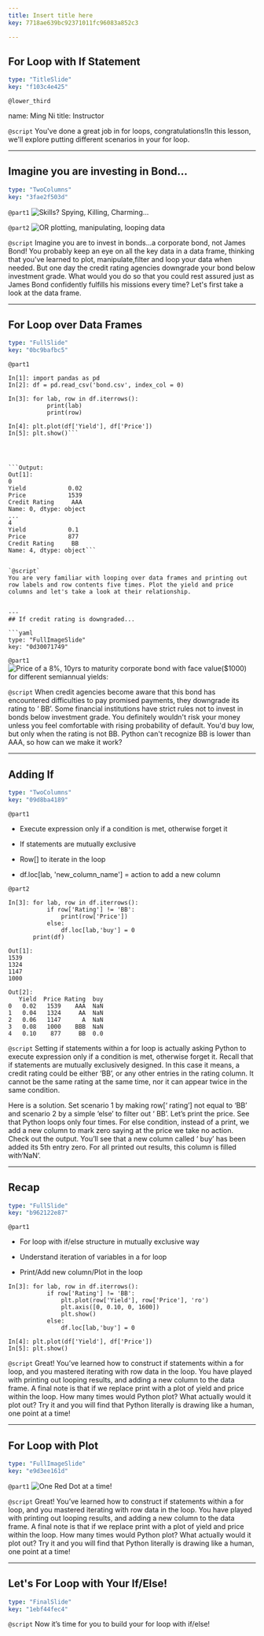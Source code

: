 ```yaml
---
title: Insert title here
key: 7718ae639bc92371011fc96083a852c3

---
```

## For Loop with If Statement

```yaml
type: "TitleSlide"
key: "f103c4e425"
```

`@lower_third`

name: Ming Ni
title: Instructor


`@script`
You've done a great job in for loops, congratulations!In this lesson, we'll explore putting different scenarios in your for loop.


---
## Imagine you are investing in Bond...

```yaml
type: "TwoColumns"
key: "3fae2f503d"
```

`@part1`
![Skills? Spying, Killing, Charming...](https://github.com/Jirehmountain/DataCamp/blob/master/james%20bond.jpg)


`@part2`
![OR plotting, manipulating, looping data](https://github.com/Jirehmountain/DataCamp/blob/master/corporate-bonds2-1-638.jpg)


`@script`
Imagine you are to invest in bonds...a corporate bond, not James Bond! You probably keep an eye on all the key data in a data frame, thinking that you've learned to plot, manipulate,filter and loop your data when needed. But one day the credit rating agencies downgrade your bond below investment grade. What would you do so that you could rest assured just as James Bond confidently fulfills his missions every time? Let's first take a look at the data frame.


---
## For Loop over Data Frames

```yaml
type: "FullSlide"
key: "0bc9bafbc5"
```

`@part1`
```Input:
In[1]: import pandas as pd
In[2]: df = pd.read_csv('bond.csv', index_col = 0) 

In[3]: for lab, row in df.iterrows():
           print(lab)
           print(row)

In[4]: plt.plot(df['Yield'], df['Price'])
In[5]: plt.show()```




```Output:
Out[1]: 
0
Yield            0.02
Price            1539
Credit Rating     AAA
Name: 0, dtype: object
...
4
Yield            0.1
Price            877
Credit Rating     BB
Name: 4, dtype: object```


`@script`
You are very familiar with looping over data frames and printing out row labels and row contents five times. Plot the yield and price columns and let's take a look at their relationship.


---
## If credit rating is downgraded...

```yaml
type: "FullImageSlide"
key: "0d30071749"
```

`@part1`
![Price of a 8%, 10yrs to maturity corporate bond with face value($1000) for different semiannual yields:](https://github.com/Jirehmountain/DataCamp/blob/master/Bond%20price%20and%20yield.png)


`@script`
When credit agencies become aware that this bond has encountered difficulties to pay promised payments, they downgrade its rating to ‘ BB’. Some financial institutions have strict rules not to invest in bonds below investment grade. You definitely wouldn't risk your money unless you feel comfortable with rising probability of default. You'd buy low, but only when the rating is not BB. Python can't recognize BB is lower than AAA, so how can we make it work?


---
## Adding If

```yaml
type: "TwoColumns"
key: "09d8ba4189"
```

`@part1`
- Execute expression only if a condition is met, otherwise forget it

- If statements are mutually exclusive

- Row[] to iterate in the loop

- df.loc[lab, 'new_column_name'] = action to add a new column


`@part2`
```Inputs:
In[3]: for lab, row in df.iterrows():  
           if row['Rating'] != 'BB':
               print(row['Price'])
           else:
               df.loc[lab,'buy'] = 0
       print(df)

```

```Outputs:
Out[1]: 
1539           
1324
1147
1000          
```

``` Outputs:
Out[2]:
   Yield  Price Rating  buy
0   0.02   1539    AAA  NaN
1   0.04   1324     AA  NaN
2   0.06   1147      A  NaN
3   0.08   1000    BBB  NaN
4   0.10    877     BB  0.0
```


`@script`
Setting if statements within a for loop is actually asking Python to execute expression only if a condition is met, otherwise forget it. Recall that if statements are mutually exclusively designed. In this case it means, a credit rating could be either ‘BB’, or any other entries in the rating column. It cannot be the same rating at the same time, nor it can appear twice in the same condition. 

Here is a solution. Set scenario 1 by making row[‘ rating’] not equal to ‘BB’ and scenario 2 by a simple ‘else’ to filter out ‘ BB’. Let’s print the price. See that Python loops only four times. For else condition, instead of a print, we add a new column to mark zero saying at the price we take no action. Check out the output. You’ll see that a new column called ‘ buy’ has been added its 5th entry zero. For all printed out results, this column is filled with‘NaN’.


---
## Recap

```yaml
type: "FullSlide"
key: "b962122e87"
```

`@part1`
- For loop with if/else structure in mutually exclusive way

- Understand iteration of variables in a for loop

- Print/Add new column/Plot in the loop

```Inputs:
In[3]: for lab, row in df.iterrows():  
           if row['Rating'] != 'BB':
               plt.plot(row['Yield'], row['Price'], 'ro')
               plt.axis([0, 0.10, 0, 1600])
               plt.show()
           else:
               df.loc[lab,'buy'] = 0

In[4]: plt.plot(df['Yield'], df['Price'])
In[5]: plt.show()
```


`@script`
Great! You’ve learned how to construct if statements within a for loop, and you mastered iterating with row data in the loop. You have played with printing out looping results, and adding a new column to the data frame. A final note is that if we replace print with a plot of yield and price within the loop. How many times would Python plot? What actually would it plot out? Try it and you will find that Python literally is drawing like a human, one point at a time!


---
## For Loop with Plot

```yaml
type: "FullImageSlide"
key: "e9d3ee161d"
```

`@part1`
![One Red Dot at a time!](https://github.com/Jirehmountain/DataCamp/blob/master/Steps.png)


`@script`
Great! You’ve learned how to construct if statements within a for loop, and you mastered iterating with row data in the loop. You have played with printing out looping results, and adding a new column to the data frame. A final note is that if we replace print with a plot of yield and price within the loop. How many times would Python plot? What actually would it plot out? Try it and you will find that Python literally is drawing like a human, one point at a time!


---
## Let's For Loop with Your If/Else!

```yaml
type: "FinalSlide"
key: "1ebf44fec4"
```

`@script`
Now it’s time for you to build your for loop with if/else!

